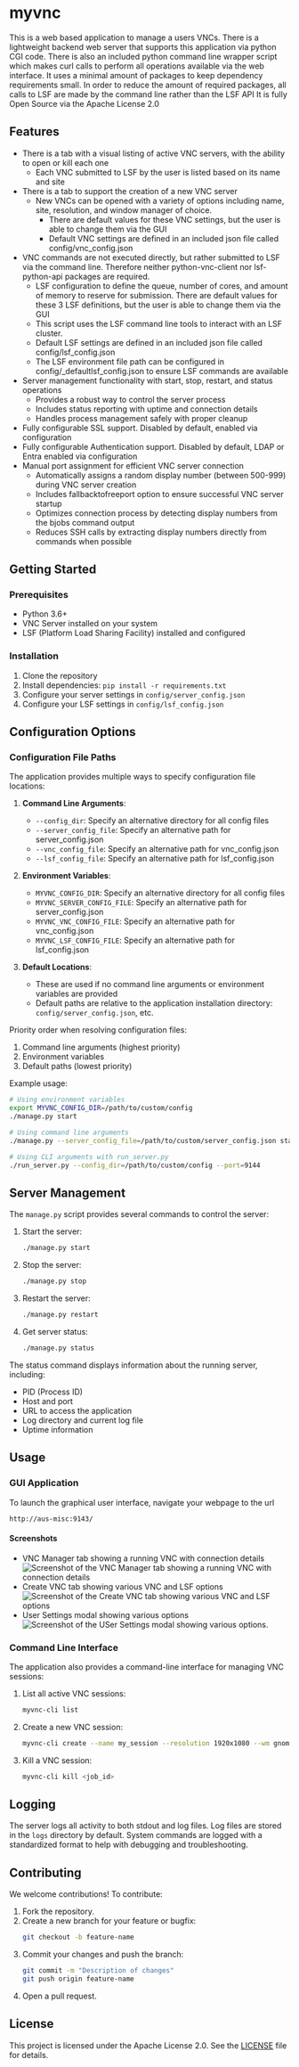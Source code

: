 # myvnc
This is a web based application to manage a users VNCs.
There is a lightweight backend web server that supports this application via python CGI code.
There is also an included python command line wrapper script which makes curl calls to perform all operations available via the web interface.
It uses a minimal amount of packages to keep dependency requirements small.
In order to reduce the amount of required packages, all calls to LSF are made by the command line rather than the LSF API
It is fully Open Source via the Apache License 2.0

## Features
- There is a tab with a visual listing of active VNC servers, with the ability to open or kill each one
  - Each VNC submitted to LSF by the user is listed based on its name and site
- There is a tab to support the creation of a new VNC server
  - New VNCs can be opened with a variety of options including name, site, resolution, and window manager of choice.
    - There are default values for these VNC settings, but the user is able to change them via the GUI
    - Default VNC settings are defined in an included json file called config/vnc_config.json
- VNC commands are not executed directly, but rather submitted to LSF via the command line. Therefore neither python-vnc-client nor lsf-python-api packages are required.
  - LSF configuration to define the queue, number of cores, and amount of memory to reserve for submission. There are default values for these 3 LSF definitions, but the user is able to change them via the GUI
  - This script uses the LSF command line tools to interact with an LSF cluster.
  - Default LSF settings are defined in an included json file called config/lsf_config.json
  - The LSF environment file path can be configured in config/_defaultlsf_config.json to ensure LSF commands are available
- Server management functionality with start, stop, restart, and status operations
  - Provides a robust way to control the server process
  - Includes status reporting with uptime and connection details
  - Handles process management safely with proper cleanup
- Fully configurable SSL support. Disabled by default, enabled via configuration
- Fully configurable Authentication support. Disabled by default, LDAP or Entra enabled via configuration
- Manual port assignment for efficient VNC server connection
  - Automatically assigns a random display number (between 500-999) during VNC server creation
  - Includes fallbacktofreeport option to ensure successful VNC server startup
  - Optimizes connection process by detecting display numbers from the bjobs command output
  - Reduces SSH calls by extracting display numbers directly from commands when possible

## Getting Started

### Prerequisites

- Python 3.6+
- VNC Server installed on your system
- LSF (Platform Load Sharing Facility) installed and configured

### Installation

1. Clone the repository
2. Install dependencies: `pip install -r requirements.txt`
3. Configure your server settings in `config/server_config.json`
4. Configure your LSF settings in `config/lsf_config.json`

## Configuration Options

### Configuration File Paths

The application provides multiple ways to specify configuration file locations:

1. **Command Line Arguments**:
   - `--config_dir`: Specify an alternative directory for all config files
   - `--server_config_file`: Specify an alternative path for server_config.json
   - `--vnc_config_file`: Specify an alternative path for vnc_config.json
   - `--lsf_config_file`: Specify an alternative path for lsf_config.json

2. **Environment Variables**:
   - `MYVNC_CONFIG_DIR`: Specify an alternative directory for all config files
   - `MYVNC_SERVER_CONFIG_FILE`: Specify an alternative path for server_config.json
   - `MYVNC_VNC_CONFIG_FILE`: Specify an alternative path for vnc_config.json
   - `MYVNC_LSF_CONFIG_FILE`: Specify an alternative path for lsf_config.json

3. **Default Locations**:
   - These are used if no command line arguments or environment variables are provided
   - Default paths are relative to the application installation directory: `config/server_config.json`, etc.

Priority order when resolving configuration files:
1. Command line arguments (highest priority)
2. Environment variables
3. Default paths (lowest priority)

Example usage:
```bash
# Using environment variables
export MYVNC_CONFIG_DIR=/path/to/custom/config
./manage.py start

# Using command line arguments
./manage.py --server_config_file=/path/to/custom/server_config.json start

# Using CLI arguments with run_server.py
./run_server.py --config_dir=/path/to/custom/config --port=9144
```

## Server Management

The `manage.py` script provides several commands to control the server:

1. Start the server:
   ```bash
   ./manage.py start
   ```

2. Stop the server:
   ```bash
   ./manage.py stop
   ```

3. Restart the server:
   ```bash
   ./manage.py restart
   ```

4. Get server status:
   ```bash
   ./manage.py status
   ```

The status command displays information about the running server, including:
- PID (Process ID)
- Host and port
- URL to access the application
- Log directory and current log file
- Uptime information

## Usage

### GUI Application
To launch the graphical user interface, navigate your webpage to the url
```url
http://aus-misc:9143/
```

#### Screenshots
- VNC Manager tab showing a running VNC with connection details  
![Screenshot of the VNC Manager tab showing a running VNC with connection details](./img/main.png)
- Create VNC tab showing various VNC and LSF options  
![Screenshot of the Create VNC tab showing various VNC and LSF options](./img/create_vnc.png)
- User Settings modal showing various options  
![Screenshot of the USer Settings modal showing various options.](./img/user_settings.png)

### Command Line Interface
The application also provides a command-line interface for managing VNC sessions:

1. List all active VNC sessions:
   ```bash
   myvnc-cli list
   ```

2. Create a new VNC session:
   ```bash
   myvnc-cli create --name my_session --resolution 1920x1080 --wm gnome --queue interactive --cores 2 --memory 16
   ```

3. Kill a VNC session:
   ```bash
   myvnc-cli kill <job_id>
   ```

## Logging

The server logs all activity to both stdout and log files. Log files are stored in the `logs` directory by default.
System commands are logged with a standardized format to help with debugging and troubleshooting.

## Contributing
We welcome contributions! To contribute:
1. Fork the repository.
2. Create a new branch for your feature or bugfix:
   ```bash
   git checkout -b feature-name
   ```
3. Commit your changes and push the branch:
   ```bash
   git commit -m "Description of changes"
   git push origin feature-name
   ```
4. Open a pull request.

## License
This project is licensed under the Apache License 2.0. See the [LICENSE](LICENSE) file for details.
